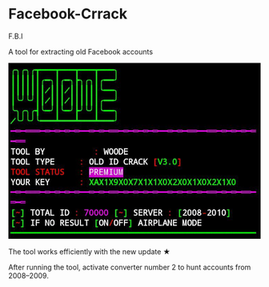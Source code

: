 # Facebook-Crrack
F.B.I


A tool for extracting old Facebook accounts

[![NetProwler Logo](IMG_20250128_235840_401.jpg)](https://t.me/NO_BRAK)


The tool works efficiently with the new update ★

After running the tool, activate converter number 2 to hunt accounts from 2008–2009.

